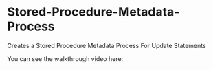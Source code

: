 # Stored-Procedure-Metadata-Process
Creates a Stored Procedure Metadata Process For Update Statements

You can see the walkthrough video here: 

# 
